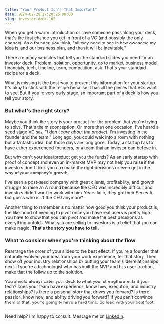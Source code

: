 ```yaml
---
title: "Your Product Isn't That Important"
date: 2024-02-28T17:20:25-00:00
slug: investor-deck-102
---
```

When you get a warm introduction or have someone pass along your deck, that's the first chance you get in front of a VC (and possibly the only chance). As a founder, you think, "all they need to see is how awesome my idea is, and our business plan, and then it will be inevitable." 

There are many websites that tell you the standard slides you need for an investor deck. Problem, solution, opportunity, go to market, business model, financials, tech, timeline, team, competition, ask. That's your standard recipe for a deck. 

What is missing is the best way to present this information for your startup. It's okay to stick with the recipe because it has all the pieces that VCs want to see. But if you're very early stage, an important part of a deck is how you tell your story.

### But what's the right story?

Maybe you think the story is your product for the problem that you're trying to solve. That's the misconception. On more than one occasion, I've heard a seed stage VC say, "*I don't care about the product*. I'm investing in the founder and the team." Long ago, you could walk into a room with nothing but a fantastic idea, but those days are long gone. Today, a startup has to have either experienced founders, or a team that an investor can believe in. 

But why can't your idea/product get you the funds? As an early startup with proof of concept and even an in-market MVP may not help you raise if the investors don't think you can make the right decisions 	or even get in the way of your company's growth.

I've seen a post-seed company with great clients, profitability, and growth struggle to raise an A round because the CEO was incredibly difficult and investors didn't want to work with him. Years later, they got their Series A, but guess who isn't the CEO anymore?

Another thing to remember is no matter how good you think your product is, the likelihood of needing to pivot once you have real users is pretty high. You have to show that you can pivot and make the best decisions as everything unfolds. What you are selling to investors is a belief that you can make magic. **That's the story you have to tell.**

### What to consider when you're thinking about the flow

Rearrange the order of your slides to the best effect. If you're a founder that naturally evolved your idea from your work experience, tell that story. Then show off your industry relationships by putting your team slide/relationships next. If you're a technologist who has built the MVP and has user traction, make that the follow up to the solution. 

You should always cater your deck to what your strengths are. Is it your tech? Does your team have experience, know how, execution, and industry relationships? Is there a personal story that drives you forward? Is there passion, know how, and ability driving you forward? If you can't convince them of that, you're going to have a hard time. So lead with your best foot. 

---

Need help? I'm happy to consult. Message me on [LinkedIn](https://www.linkedin.com/in/lesliehuynh/).
